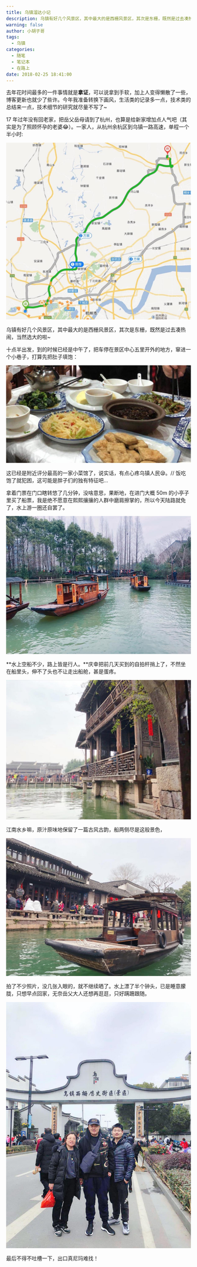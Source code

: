 ```yaml
---
title: 乌镇溜达小记
description: 乌镇有好几个风景区，其中最大的是西栅风景区，其次是东栅，既然是过去凑热闹，当然选大的啦~
warning: false
author: 小胡子哥
tags:
  - 乌镇
categories:
  - 随笔
  - 笔记本
  - 在路上
date: 2018-02-25 18:41:00
---
```

去年花时间最多的一件事情就是**拿证**，可以说拿到手软，加上人变得懒散了一些，博客更新也就少了些许。今年我准备转换下画风，生活类的记录多一点，技术类的总结来一点，技术细节的研究就尽量不写了~

17 年过年没有回老家，把岳父岳母请到了杭州，也算是给新家增加点人气吧（其实是为了照顾怀孕的老婆😂）。一家人，从杭州余杭区到乌镇一路高速，单程一个半小时:

![杭州余杭到乌镇](/blogimgs/2018/02/25/way-from-hz-to-wz.jpg)

乌镇有好几个风景区，其中最大的是西栅风景区，其次是东栅，既然是过去凑热闹，当然选大的啦~

十点半出发，到的时候已经是中午了，把车停在景区中心五里开外的地方，窜进一个小巷子，打算先把肚子填饱：

![乌镇小菜馆](/blogimgs/2018/02/25/wz-resturant.jpg)

这已经是附近评分最高的一家小菜馆了，说实话，有点心疼乌镇人民😪。<span class="barretSay">// 饭吃饱了就犯困，这可能是胖子们的独有特征吧...</span>

拿着门票在门口瞎转悠了几分钟，没啥意思，果断地，在进门大概 50m 的小亭子里买了船票，我是绝不愿意在熙熙攘攘的人群中磨肩擦掌的，所以今天陆路就免了，水上游一圈还自罢了。

![乌镇景色 - 01](/blogimgs/2018/02/25/wz-01.jpg)

**水上空船不少，路上皆是行人。**庆幸把前几天买到的自拍杆捎上了，不然坐在船里头，伸不了头也不让走出船舱，甚是蛋疼。

![乌镇景色 - 02](/blogimgs/2018/02/25/wz-02.jpg)

江南水乡嘛，原汁原味地保留了一篇古风古韵，船两侧尽是这般景色，

![乌镇景色 - 03](/blogimgs/2018/02/25/wz-03.jpg)

拍了不少照片，没几张入眼的，就不继续晒了。水上漂了半个钟头，已是睡意朦胧，只想早点回家，无奈岳父大人还想再逛逛，只好蹒跚跟随。

![乌镇到此一游照](/blogimgs/2018/02/25/wz-04.jpg)

最后不得不吐槽一下，出口真尼玛难找！